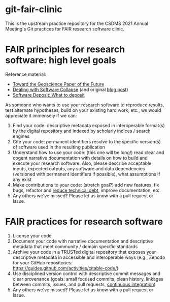 # git-fair-clinic
This is the upstream practice repository for the CSDMS 2021 Annual Meeting's Git practices for FAIR research software clinic.

# FAIR principles for research software: high level goals

Reference material:

- [Toward the Geoscience Paper of the Future](https://doi.org/10.1002/2015EA000136)
- [Dealing with Software Collapse](https://doi.org/10.1109/MCSE.2019.2900945) (and original [blog post](http://blog.khinsen.net/posts/2017/01/13/sustainable-software-and-reproducible-research-dealing-with-software-collapse/))
- [Software Deposit: What to deposit](https://doi.org/10.5281/zenodo.1327325)

As someone who wants to use your research software to reproduce results, test alternate hypotheses, build on your existing hard work, etc., we would appreciate it immensely if we can:

1. Find your code: descriptive metadata exposed in interoperable format(s) by the digital repository and indexed by scholarly indices / search engines
2. Cite your code: permanent identifiers resolve to the specific version(s) of software used in the resulting publication
3. Understand how to use your code: (this one will be long!) read clear and cogent narrative documentation with details on how to build and execute your research software. Also, please describe acceptable inputs, expected outputs, any software and data dependencies (versioned with permanent identifiers if possible), what assumptions if any exist
4. Make contributions to your code: (stretch goal?) add new features, fix bugs, refactor and [reduce technical debt](https://technology.riotgames.com/news/taxonomy-tech-debt), improve documentation, etc. 
5. Any others we've missed? Please let us know with a pull request or issue.

# FAIR practices for research software

1. License your code
2. Document your code with narrative documentation and descriptive metadata that meet community / domain specific standards
3. Archive your code in a TRUSTed digital repository that exposes your descriptive metadata in accessible and interoperable ways (e.g., Zenodo for your GitHub repositories: https://guides.github.com/activities/citable-code/)
4. Use disciplined version control with descriptive commit messages and clear provenance (goals: small focused commits, clean history, linkages between commits, issues, and pull requests, [continuous integration](https://lab.github.com/githubtraining/github-actions:-continuous-integration))
5. Any others we've missed? Please let us know with a pull request or issue.






